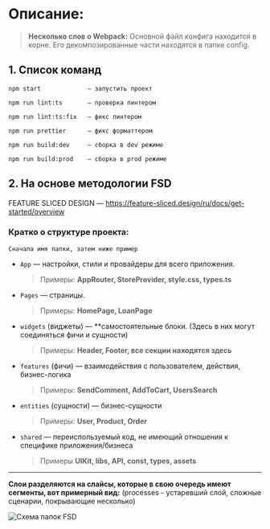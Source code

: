 # Описание:

> **Несколько слов о Webpack:**
> Основной файл конфига находится в корне. Его декомпозированные части находятся в папке config.

## 1. Список команд

```
npm start             — запустить проект
```

```
npm run lint:ts       — проверка линтером
```

```
npm run lint:ts:fix   — фикс линтером
```

```
npm run prettier      — фикс форматтером
```

```
npm run build:dev     — сборка в dev режиме
```

```
npm run build:prod    — сборка в prod режиме
```

## 2. На основе методологии FSD

FEATURE SLICED DESIGN — https://feature-sliced.design/ru/docs/get-started/overview

### Кратко о структуре проекта:

`Сначала имя папки, затем ниже пример`

- `App` — настройки, стили и провайдеры для всего приложения.
  > Примеры: **AppRouter, StoreProvider, style.css, types.ts**
- `Pages` — страницы.
  > Примеры: **HomePage, LoanPage**
- `widgets` (виджеты) — \*\*самостоятельные блоки. (Здесь в них могут соединяться фичи и сущности)
  > Примеры: **Header, Footer, все секции находятся здесь**
- `features` (фичи) — взаимодействия с пользователем, действия, бизнес-логика
  > Примеры: **SendComment, AddToCart, UsersSearch**
- `entities` (сущности) — бизнес-сущности
  > Примеры: **User, Product, Order**
- `shared` — переиспользуемый код, не имеющий отношения к специфике приложения/бизнеса
  > Примеры **UIKit, libs, API, const, types, assets**

---

**Слои разделяются на слайсы, которые в свою очередь имеют сегменты, вот примерный вид:**
(processes - устаревший слой, сложные сценарии, покрывающие несколько)

![Схема папок FSD](https://feature-sliced.design/ru/assets/images/visual_schema-e826067f573946613dcdc76e3f585082.jpg)
